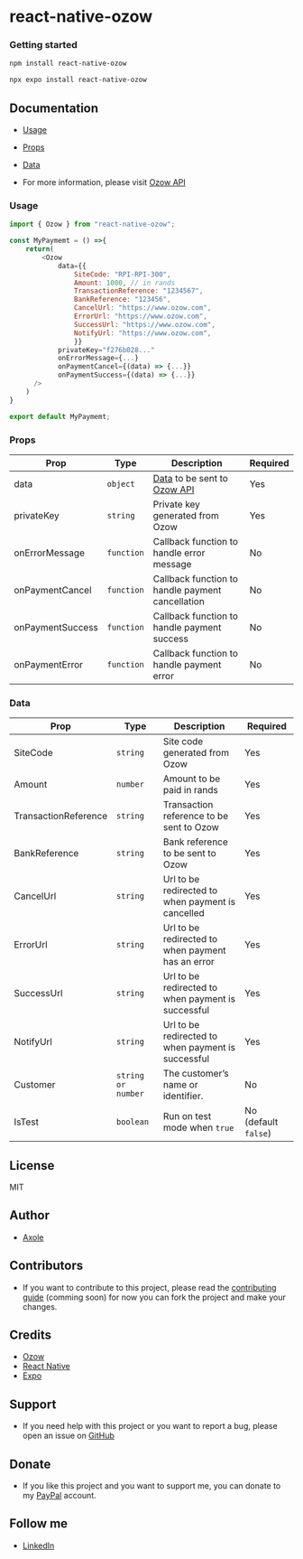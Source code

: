 # react-native-ozow

### Getting started

```bash
npm install react-native-ozow
```

```bash
npx expo install react-native-ozow
```
## Documentation

- [Usage](./readme.md#usage)
- [Props](./readme.md#props)
- [Data](./readme.md#data)

- For more information, please visit [Ozow API](https://hub.ozow.com/docs/step-post-from-merchant-website)

### Usage

```javascript
import { Ozow } from "react-native-ozow";

const MyPaymemt = () =>{
    return(
        <Ozow
            data={{
                SiteCode: "RPI-RPI-300",
                Amount: 1000, // in rands
                TransactionReference: "1234567",
                BankReference: "123456",
                CancelUrl: "https://www.ozow.com",
                ErrorUrl: "https://www.ozow.com",
                SuccessUrl: "https://www.ozow.com",
                NotifyUrl: "https://www.ozow.com",
                }}
            privateKey="f276b028..."
            onErrorMessage={...}
            onPaymentCancel={(data) => {...}}
            onPaymentSuccess={(data) => {...}}
      />
    )
}

export default MyPaymemt;
```

### Props

| Prop             | Type       | Description                                                                                                  | Required |
| ---------------- | ---------- | ------------------------------------------------------------------------------------------------------------ | -------- |
| data             | `object`   | [Data](./readme.md#data) to be sent to [Ozow API](https://hub.ozow.com/docs/step-post-from-merchant-website) | Yes      |
| privateKey       | `string`   | Private key generated from Ozow                                                                              | Yes      |
| onErrorMessage   | `function` | Callback function to handle error message                                                                    | No       |
| onPaymentCancel  | `function` | Callback function to handle payment cancellation                                                             | No       |
| onPaymentSuccess | `function` | Callback function to handle payment success                                                                  | No       |
| onPaymentError   | `function` | Callback function to handle payment error                                                                    | No       |

### Data

| Prop                 | Type               | Description                                        | Required             |
| -------------------- | ------------------ | -------------------------------------------------- | -------------------- |
| SiteCode             | `string`           | Site code generated from Ozow                      | Yes                  |
| Amount               | `number`           | Amount to be paid in rands                         | Yes                  |
| TransactionReference | `string`           | Transaction reference to be sent to Ozow           | Yes                  |
| BankReference        | `string`           | Bank reference to be sent to Ozow                  | Yes                  |
| CancelUrl            | `string`           | Url to be redirected to when payment is cancelled  | Yes                  |
| ErrorUrl             | `string`           | Url to be redirected to when payment has an error  | Yes                  |
| SuccessUrl           | `string`           | Url to be redirected to when payment is successful | Yes                  |
| NotifyUrl            | `string`           | Url to be redirected to when payment is successful | Yes                  |
| Customer             | `string or number` | The customer’s name or identifier.                 | No                   |
| IsTest               | `boolean`          | Run on test mode when `true`                       | No (default `false`) |

## License

MIT

## Author

- [Axole](https://github.com/AxoleMm)

## Contributors

- If you want to contribute to this project, please read the [contributing guide](./CONTRIBUTING.md) (comming soon) for now you can fork the project and make your changes.

## Credits

- [Ozow](https://www.ozow.com)
- [React Native](https://reactnative.dev)
- [Expo](https://expo.io)

## Support

- If you need help with this project or you want to report a bug, please open an issue on [GitHub](https://github.com/Axolem/test-ozow/issues)

## Donate

- If you like this project and you want to support me, you can donate to my [PayPal](https://paypal.me/axoleforex)  account.

## Follow me

- [LinkedIn](https://www.linkedin.com/in/axolemaranjana/)


